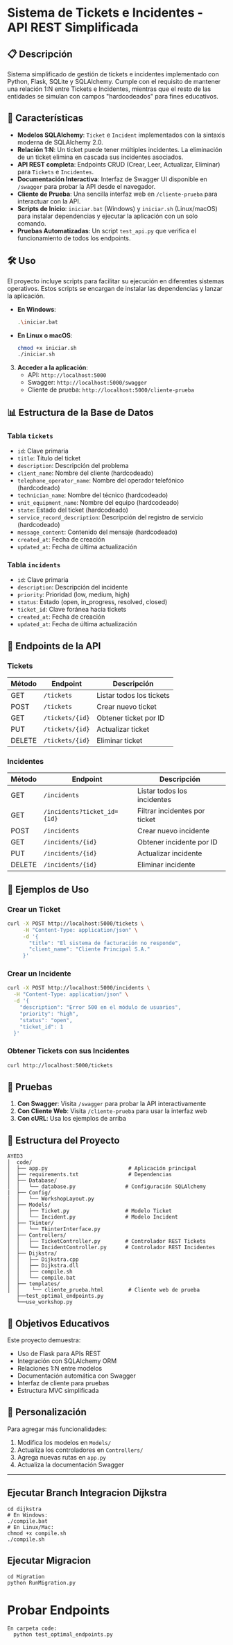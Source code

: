 # Sistema de Tickets e Incidentes - API REST Simplificada

## 📋 Descripción

Sistema simplificado de gestión de tickets e incidentes implementado con Python, Flask, SQLite y SQLAlchemy. Cumple con el requisito de mantener una relación 1:N entre Tickets e Incidentes, mientras que el resto de las entidades se simulan con campos "hardcodeados" para fines educativos.

## 🚀 Características

- **Modelos SQLAlchemy**: `Ticket` e `Incident` implementados con la sintaxis moderna de SQLAlchemy 2.0.
- **Relación 1:N**: Un ticket puede tener múltiples incidentes. La eliminación de un ticket elimina en cascada sus incidentes asociados.
- **API REST completa**: Endpoints CRUD (Crear, Leer, Actualizar, Eliminar) para `Tickets` e `Incidentes`.
- **Documentación Interactiva**: Interfaz de Swagger UI disponible en `/swagger` para probar la API desde el navegador.
- **Cliente de Prueba**: Una sencilla interfaz web en `/cliente-prueba` para interactuar con la API.
- **Scripts de Inicio**: `iniciar.bat` (Windows) y `iniciar.sh` (Linux/macOS) para instalar dependencias y ejecutar la aplicación con un solo comando.
- **Pruebas Automatizadas**: Un script `test_api.py` que verifica el funcionamiento de todos los endpoints.

## 🛠️ Uso

El proyecto incluye scripts para facilitar su ejecución en diferentes sistemas operativos. Estos scripts se encargan de instalar las dependencias y lanzar la aplicación.

- **En Windows**:
  ```bash
  .\iniciar.bat
  ```

- **En Linux o macOS**:
  ```bash
  chmod +x iniciar.sh
  ./iniciar.sh
  ```

3. **Acceder a la aplicación**:
   - API: `http://localhost:5000`
   - Swagger: `http://localhost:5000/swagger`
   - Cliente de prueba: `http://localhost:5000/cliente-prueba`

## 📊 Estructura de la Base de Datos

### Tabla `tickets`
- `id`: Clave primaria
- `title`: Título del ticket
- `description`: Descripción del problema
- `client_name`: Nombre del cliente (hardcodeado)
- `telephone_operator_name`: Nombre del operador telefónico (hardcodeado)
- `technician_name`: Nombre del técnico (hardcodeado)
- `unit_equipment_name`: Nombre del equipo (hardcodeado)
- `state`: Estado del ticket (hardcodeado)
- `service_record_description`: Descripción del registro de servicio (hardcodeado)
- `message_content`: Contenido del mensaje (hardcodeado)
- `created_at`: Fecha de creación
- `updated_at`: Fecha de última actualización

### Tabla `incidents`
- `id`: Clave primaria
- `description`: Descripción del incidente
- `priority`: Prioridad (low, medium, high)
- `status`: Estado (open, in_progress, resolved, closed)
- `ticket_id`: Clave foránea hacia tickets
- `created_at`: Fecha de creación
- `updated_at`: Fecha de última actualización

## 🔗 Endpoints de la API

### Tickets

| Método | Endpoint | Descripción |
|--------|----------|-------------|
| GET | `/tickets` | Listar todos los tickets |
| POST | `/tickets` | Crear nuevo ticket |
| GET | `/tickets/{id}` | Obtener ticket por ID |
| PUT | `/tickets/{id}` | Actualizar ticket |
| DELETE | `/tickets/{id}` | Eliminar ticket |

### Incidentes

| Método | Endpoint | Descripción |
|--------|----------|-------------|
| GET | `/incidents` | Listar todos los incidentes |
| GET | `/incidents?ticket_id={id}` | Filtrar incidentes por ticket |
| POST | `/incidents` | Crear nuevo incidente |
| GET | `/incidents/{id}` | Obtener incidente por ID |
| PUT | `/incidents/{id}` | Actualizar incidente |
| DELETE | `/incidents/{id}` | Eliminar incidente |

## 📝 Ejemplos de Uso

### Crear un Ticket
```bash
curl -X POST http://localhost:5000/tickets \
     -H "Content-Type: application/json" \
     -d '{
       "title": "El sistema de facturación no responde",
       "client_name": "Cliente Principal S.A."
     }'
```

### Crear un Incidente
```bash
curl -X POST http://localhost:5000/incidents \
  -H "Content-Type: application/json" \
  -d '{
    "description": "Error 500 en el módulo de usuarios",
    "priority": "high",
    "status": "open",
    "ticket_id": 1
  }'
```

### Obtener Tickets con sus Incidentes
```bash
curl http://localhost:5000/tickets
```

## 🧪 Pruebas

1. **Con Swagger**: Visita `/swagger` para probar la API interactivamente
2. **Con Cliente Web**: Visita `/cliente-prueba` para usar la interfaz web
3. **Con cURL**: Usa los ejemplos de arriba

## 📁 Estructura del Proyecto

```
AYED3
│  code/
│  ├── app.py                          # Aplicación principal
│  ├── requirements.txt                # Dependencias
│  ├── Database/
│  │   └── database.py                # Configuración SQLAlchemy
|  ├── Config/
│  │   └── WorkshopLayout.py          
│  ├── Models/
│  │   ├── Ticket.py                  # Modelo Ticket
│  │   └── Incident.py                # Modelo Incident
│  ├── Tkinter/
│  │   └── TkinterInterface.py                 
│  ├── Controllers/
│  │   ├── TicketController.py        # Controlador REST Tickets
│  │   └── IncidentController.py      # Controlador REST Incidentes
│  ├── Dijkstra/
│  │   ├── Dijkstra.cpp        
│  │   ├── Dijkstra.dll
│  │   ├── compile.sh
│  │   └── compile.bat            
│  ├── templates/
│  │    └── cliente_prueba.html        # Cliente web de prueba
   ├──test_optimal_endpoints.py
   └──use_workshop.py
```

## 🎯 Objetivos Educativos

Este proyecto demuestra:
- Uso de Flask para APIs REST
- Integración con SQLAlchemy ORM
- Relaciones 1:N entre modelos
- Documentación automática con Swagger
- Interfaz de cliente para pruebas
- Estructura MVC simplificada

## 🔧 Personalización

Para agregar más funcionalidades:
1. Modifica los modelos en `Models/`
2. Actualiza los controladores en `Controllers/`
3. Agrega nuevas rutas en `app.py`
4. Actualiza la documentación Swagger

---

## Ejecutar Branch Integracion Dijkstra
    cd dijkstra
    # En Windows:
    ./compile.bat
    # En Linux/Mac:
    chmod +x compile.sh
    ./compile.sh

## Ejecutar Migracion

    cd Migration
    python RunMigration.py

# Probar Endpoints
    En carpeta code: 
      python test_optimal_endpoints.py
